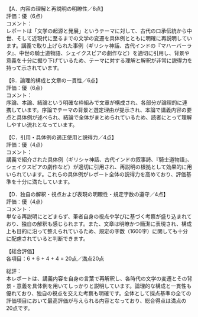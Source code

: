 【A．内容の理解と再説明の明瞭性／6点】  
評価：優（6点）  
コメント：  
レポートは「文学の起源と発展」というテーマに対して、古代の口承伝統から中世、そして近現代に至るまでの文学の変遷を具体例とともに明確に再説明しています。講義で取り上げられた事例（ギリシャ神話、古代インドの『マハーバーラタ』、中世の騎士道物語、シェイクスピアの劇作など）を適切に引用し、背景や意義を十分に掘り下げているため、テーマに対する理解と解釈が非常に説得力を持って示されています。

【B．論理的構成と文章の一貫性／6点】  
評価：優（6点）  
コメント：  
序論、本論、結論という明確な枠組みで文章が構成され、各部分が論理的に連携しています。序論でテーマの背景と選定理由が提示され、本論で講義内容の要点と具体例が述べられ、結論で全体がまとめられているため、読者にとって理解しやすい流れとなっています。

【C．引用・具体例の適正使用と説得力／4点】  
評価：優（4点）  
コメント：  
講義で紹介された具体例（ギリシャ神話、古代インドの叙事詩、『騎士道物語』、シェイクスピアの劇作など）が適切に引用され、再説明の根拠として効果的に用いられています。これらの具体例がレポート全体の説得力を高めており、評価基準を十分に満たしています。

【D．独自の解釈・視点および表現の明瞭性・規定字数の遵守／4点】  
評価：優（4点）  
コメント：  
単なる再説明にとどまらず、筆者自身の視点や学びに基づく考察が盛り込まれており、独自の解釈も感じられます。また、文章は明瞭かつ簡潔に表現され、構成上も目的に沿って整えられているため、規定の字数（1600字）に関しても十分に配慮されていると判断できます。

【総合評価】  
各項目：6 + 6 + 4 + 4 = 20点／満点20点

総評：  
本レポートは、講義内容を自身の言葉で再解釈し、各時代の文学の変遷とその背景・意義を具体例を用いてしっかりと説明しています。論理的な構成と一貫性も優れており、独自の視点を交えた考察も明確です。全体として採点基準の全ての評価項目において最高評価が与えられる内容となっており、総合得点は満点の20点です。